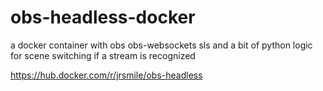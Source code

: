 # obs-headless-docker
a docker container with obs obs-websockets sls and a bit of python logic for scene switching if a stream is recognized

https://hub.docker.com/r/jrsmile/obs-headless

